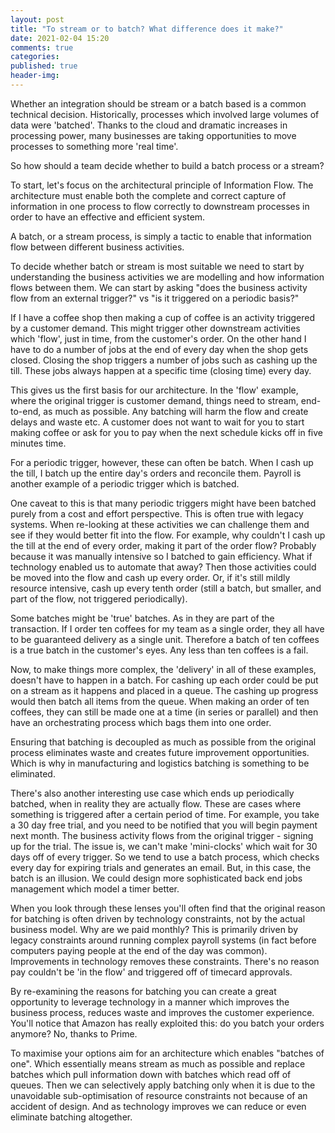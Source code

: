 ```yaml
---
layout: post
title: "To stream or to batch? What difference does it make?"
date: 2021-02-04 15:20
comments: true
categories: 
published: true
header-img: 
---
```


Whether an integration should be stream or a batch based is a common technical decision. Historically, processes which involved large volumes of data were 'batched'. Thanks to the cloud and dramatic increases in processing power, many businesses are taking opportunities to move processes to something more 'real time'.

So how should a team decide whether to build a batch process or a stream?

To start, let's focus on the architectural principle of Information Flow. The architecture must enable both the complete and correct capture of information in one process to flow correctly to downstream processes in order to have an effective and efficient system. 

A batch, or a stream process, is simply a tactic to enable that information flow between different business activities.

To decide whether batch or stream is most suitable we need to start by understanding the business activities we are modelling and how information flows between them. We can start by asking "does the business activity flow from an external trigger?" vs "is it triggered on a periodic basis?" 

If I have a coffee shop then making a cup of coffee is an activity triggered by a customer demand. This might trigger other downstream activities which 'flow', just in time, from the customer's order. On the other hand I have to do a number of jobs at the end of every day when the shop gets closed. Closing the shop triggers a number of jobs such as cashing up the till. These jobs always happen at a specific time (closing time) every day.

This gives us the first basis for our architecture. In the 'flow' example, where the original trigger is customer demand, things need to stream, end-to-end, as much as possible. Any batching will harm the flow and create delays and waste etc. A customer does not want to wait for you to start making coffee or ask for you to pay when the next schedule kicks off in five minutes time.

For a periodic trigger, however, these can often be batch. When I cash up the till, I batch up the entire day's orders and reconcile them. Payroll is another example of a periodic trigger which is batched.

One caveat to this is that many periodic triggers might have been batched purely from a cost and effort perspective. This is often true with legacy systems. When re-looking at these activities we can challenge them and see if they would better fit into the flow. For example, why couldn't I cash up the till at the end of every order, making it part of the order flow? Probably because it was manually intensive so I batched to gain efficiency. What if technology enabled us to automate that away? Then those activities could be moved into the flow and cash up every order. Or, if it's still mildly resource intensive, cash up every tenth order (still a batch, but smaller, and part of the flow, not triggered periodically).

Some batches might be 'true' batches. As in they are part of the transaction. If I order ten coffees for my team as a single order, they all have to be guaranteed delivery as a single unit. Therefore a batch of ten coffees is a true batch in the customer's eyes. Any less than ten coffees is a fail.

Now, to make things more complex, the 'delivery' in all of these examples, doesn't have to happen in a batch. For cashing up each order could be put on a stream as it happens and placed in a queue. The cashing up progress would then batch all items from the queue. When making an order of ten coffees, they can still be made one at a time (in series or parallel) and then have an orchestrating process which bags them into one order. 

Ensuring that batching is decoupled as much as possible from the original process eliminates waste and creates future improvement opportunities. Which is why in manufacturing and logistics batching is something to be eliminated.

There's also another interesting use case which ends up periodically batched, when in reality they are actually flow. These are cases where something is triggered after a certain period of time. For example, you take a 30 day free trial, and you need to be notified that you will begin payment next month. The business activity flows from the original trigger - signing up for the trial. The issue is, we can't make 'mini-clocks' which wait for 30 days off of every trigger. So we tend to use a batch process, which checks every day for expiring trials and generates an email. But, in this case, the batch is an illusion. We could design more sophisticated back end jobs management which model a timer better.

When you look through these lenses you'll often find that the original reason for batching is often driven by technology constraints, not by the actual business model. Why are we paid monthly? This is primarily driven by legacy constraints around running complex payroll systems (in fact before computers paying people at the end of the day was common). Improvements in technology removes these constraints. There's no reason pay couldn't be 'in the flow' and triggered off of timecard approvals. 

By re-examining the reasons for batching you can create a great opportunity to leverage technology in a manner which improves the business process, reduces waste and improves the customer experience. You'll notice that Amazon has really exploited this: do you batch your orders anymore? No, thanks to Prime.

To maximise your options aim for an architecture which enables "batches of one". Which essentially means stream as much as possible and replace batches which pull information down with batches which read off of queues. Then we can selectively apply batching only when it is due to the unavoidable sub-optimisation of resource constraints not because of an accident of design. And as technology improves we can reduce or even eliminate batching altogether.